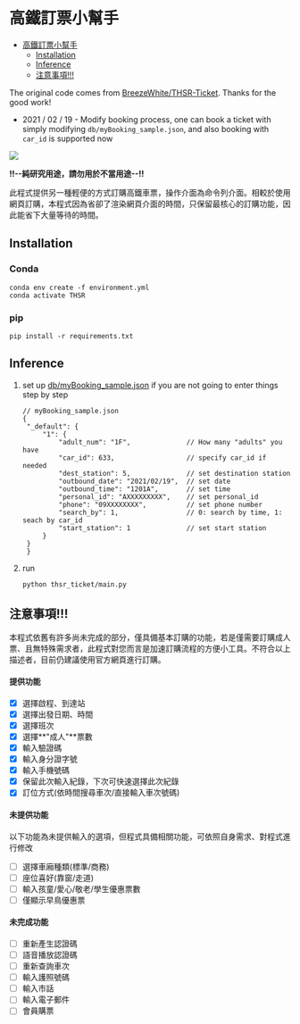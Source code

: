 # 高鐵訂票小幫手

- [高鐵訂票小幫手](#高鐵訂票小幫手)
  - [Installation](#installation)
  - [Inference](#inference)
  - [注意事項!!!](#注意事項)

The original code comes from [BreezeWhite/THSR-Ticket](https://github.com/BreezeWhite/THSR-Ticket). Thanks for the good work!


- 2021 / 02 / 19 - Modify booking process, one can book a ticket with simply modifying `db/myBooking_sample.json`, and also booking with `car_id` is supported now


![](https://github.com/BreezeWhite/THSR-Ticket/workflows/build/badge.svg)

**!!--純研究用途，請勿用於不當用途--!!**

此程式提供另一種輕便的方式訂購高鐵車票，操作介面為命令列介面。相較於使用網頁訂購，本程式因為省卻了渲染網頁介面的時間，只保留最核心的訂購功能，因此能省下大量等待的時間。

## Installation

### Conda
```
conda env create -f environment.yml
conda activate THSR
```

### pip 
```
pip install -r requirements.txt
```

## Inference

1. set up [db/myBooking_sample.json](db/myBooking_sample.json) if you are not going to enter things step by step
   ```
   // myBooking_sample.json
   {
    "_default": {
        "1": {
            "adult_num": "1F",              // How many "adults" you have
            "car_id": 633,                  // specify car_id if needed
            "dest_station": 5,              // set destination station
            "outbound_date": "2021/02/19",  // set date 
            "outbound_time": "1201A",       // set time
            "personal_id": "AXXXXXXXXX",    // set personal_id
            "phone": "09XXXXXXXX",          // set phone number
            "search_by": 1,                 // 0: search by time, 1: seach by car_id
            "start_station": 1              // set start station
        }
    }
    }   
   ```

2. run
    ```
    python thsr_ticket/main.py
    ```

## 注意事項!!!

本程式依舊有許多尚未完成的部分，僅具備基本訂購的功能，若是僅需要訂購成人票、且無特殊需求者，此程式對您而言是加速訂購流程的方便小工具。不符合以上描述者，目前仍建議使用官方網頁進行訂購。

#### 提供功能

- [x] 選擇啟程、到達站
- [x] 選擇出發日期、時間
- [x] 選擇班次
- [x] 選擇**"成人"**票數
- [x] 輸入驗證碼
- [x] 輸入身分證字號
- [x] 輸入手機號碼
- [x] 保留此次輸入紀錄，下次可快速選擇此次紀錄
- [x] 訂位方式(依時間搜尋車次/直接輸入車次號碼)

#### 未提供功能

以下功能為未提供輸入的選項，但程式具備相關功能，可依照自身需求、對程式進行修改

- [ ] 選擇車廂種類(標準/商務)
- [ ] 座位喜好(靠窗/走道)
- [ ] 輸入孩童/愛心/敬老/學生優惠票數
- [ ] 僅顯示早鳥優惠票

#### 未完成功能

- [ ] 重新產生認證碼
- [ ] 語音播放認證碼
- [ ] 重新查詢車次
- [ ] 輸入護照號碼
- [ ] 輸入市話
- [ ] 輸入電子郵件
- [ ] 會員購票